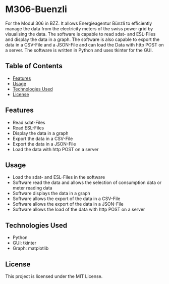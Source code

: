 # M306-Buenzli
For the Modul 306 in BZZ. It allows Energieagentur Bünzli to efficiently manage the data from the electricity meters of the swiss power grid by visualising the data. The software is capable to read sdat- and ESL-Files and display the data in a graph. The software is also capable to export the data in a CSV-File and a JSON-File and can load the Data with http POST on a server. The software is written in Python and uses tkinter for the GUI.

## Table of Contents

- [Features](#features)
- [Usage](#usage)
- [Technologies Used](#technologies-used)
- [License](#license)

## Features
- Read sdat-Files
- Read ESL-Files
- Display the data in a graph
- Export the data in a CSV-File
- Export the data in a JSON-File
- Load the data with http POST on a server

## Usage
- Load the sdat- and ESL-Files in the software
- Software read the data and allows the selection of consumption data or meter reading data
- Software displays the data in a graph
- Software allows the export of the data in a CSV-File
- Software allows the export of the data in a JSON-File
- Software allows the load of the data with http POST on a server

## Technologies Used
- Python
- GUI: tkinter
- Graph: matplotlib

## License
This project is licensed under the MIT License.
